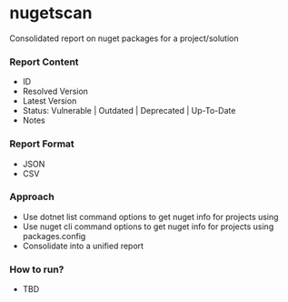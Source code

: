 # nugetscan
Consolidated report on nuget packages for a project/solution

### Report Content
- ID
- Resolved Version
- Latest Version
- Status: Vulnerable | Outdated | Deprecated | Up-To-Date
- Notes

### Report Format
- JSON
- CSV

### Approach
- Use dotnet list command options to get nuget info for projects using <ProjectReference>
- Use nuget cli command options to get nuget info for projects using packages.config
- Consolidate into a unified report

### How to run?
- TBD
